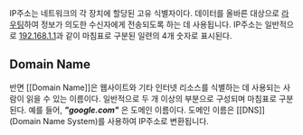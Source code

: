 IP주소는 네트워크의 각 장치에 할당된 고유 식별자이다. 데이터를 올바른 대상으로 [라우팅](Routing)하여 정보가 의도한 수신자에게 전송되도록 하는 데 사용됩니다. IP주소는 일반적으로 <U>192.168.1.1</U>과 같이 마침표로 구분된 일련의 4개 숫자로 표시된다.

## Domain Name

반면 [[Domain Name]]은 웹사이트와 기타 인터넷 리소스를 식별하는 데 사용되는 사람이 읽을 수 있는 이름이다. 일반적으로 두 개 이상의 부분으로 구성되며 마침표로 구분된다. 예를 들어, _**"google.com"**_ 은 도메인 이름이다. 도메인 이름은 [[DNS]](Domain Name System)를 사용하여 IP주소로 변환됩니다.